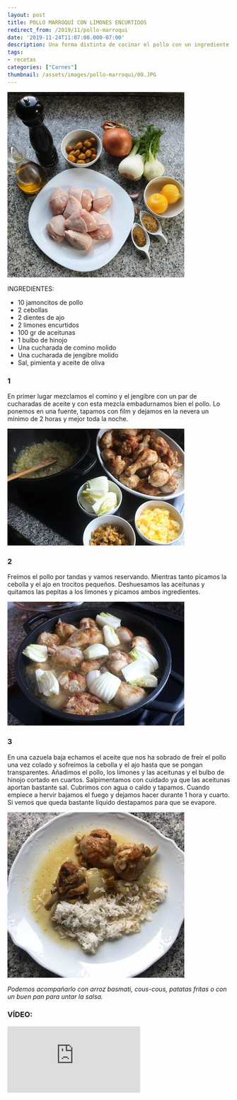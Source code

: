```yaml
---
layout: post
title: POLLO MARROQUÍ CON LIMONES ENCURTIDOS
redirect_from: /2019/11/pollo-marroqui
date: '2019-11-24T11:07:00.000-07:00'
description: Una forma distinta de cocinar el pollo con un ingrediente poco conocido pero cada vez más fácil de encontrar, los limones encurtidos.
tags:
- recetas
categories: ["Carnes"]
thumbnail: /assets/images/pollo-marroqui/00.JPG
---
```

![](/assets/images/pollo-marroqui/01.JPG)

INGREDIENTES:
* 10 jamoncitos de pollo
* 2 cebollas
* 2 dientes de ajo
* 2 limones encurtidos
* 100 gr de aceitunas
* 1 bulbo de hinojo
* Una cucharada de comino molido
* Una cucharada de jengibre molido
* Sal, pimienta y aceite de oliva


### 1

En primer lugar mezclamos el comino y el jengibre con un par de cucharadas de aceite y con esta mezcla embadurnamos bien el pollo. Lo ponemos en una fuente, tapamos con film y dejamos en la nevera un mínimo de 2 horas y mejor toda la noche.


![](/assets/images/pollo-marroqui/02.JPG)


### 2

Freímos el pollo por tandas y vamos reservando. Mientras tanto picamos la cebolla y el ajo en trocitos pequeños. Deshuesamos las aceitunas y quitamos las pepitas a los limones y picamos ambos ingredientes.


![](/assets/images/pollo-marroqui/03.JPG)

### 3

En una cazuela baja echamos el aceite que nos ha sobrado de freír el pollo una vez colado y sofreímos la cebolla y el ajo hasta que se pongan transparentes. Añadimos el pollo, los limones y las aceitunas y el bulbo de hinojo cortado en cuartos. Salpimentamos con cuidado ya que las aceitunas aportan bastante sal. Cubrimos con agua o caldo y tapamos. Cuando empiece a hervir bajamos el fuego y dejamos hacer durante 1 hora y cuarto. Si vemos que queda bastante líquido destapamos para que se evapore.

![](/assets/images/pollo-marroqui/04.JPG)

_Podemos acompañarlo con arroz basmati, cous-cous, patatas fritas o con un buen pan para untar la salsa._

### VÍDEO:

<iframe class="YOUTUBE-iframe-video" data-thumbnail-src="https://i.ytimg.com/vi/BrQANq3Z_mk/0.jpg" src="https://www.youtube.com/embed/BrQANq3Z_mk?feature=player_embedded" frameborder="0" allowfullscreen></iframe>
